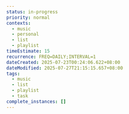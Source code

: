 ```yaml
---
status: in-progress
priority: normal
contexts:
  - music
  - personal
  - list
  - playlist
timeEstimate: 15
recurrence: FREQ=DAILY;INTERVAL=1
dateCreated: 2025-07-23T00:24:06.622+08:00
dateModified: 2025-07-27T21:15:15.657+08:00
tags:
  - music
  - list
  - playlist
  - task
complete_instances: []
---
```


